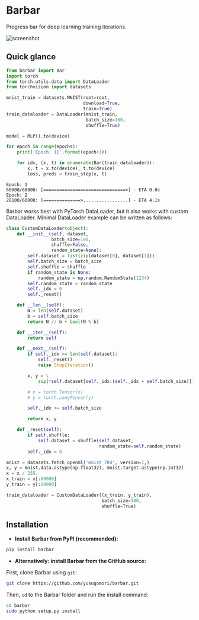 # Barbar
Progress bar for deep learning training iterations.

![screenshot](https://user-images.githubusercontent.com/770299/55931402-3bb76000-5c60-11e9-9686-f6ae23adcaf0.png)



## Quick glance

```python
from barbar import Bar
import torch
from torch.utils.data import DataLoader
from torchvision import datasets

mnist_train = datasets.MNIST(root=root,
                             download=True,
                             train=True)
train_dataloader = DataLoader(mnist_train,
                              batch_size=100,
                              shuffle=True)

model = MLP().to(device)

for epoch in range(epochs):
    print('Epoch: {}'.format(epoch+1))

    for idx, (x, t) in enumerate(Bar(train_dataloader)):
        x, t = x.to(device), t.to(device)
        loss, preds = train_step(x, t)
```

```
Epoch: 1
60000/60000: [===============================>] - ETA 0.0s
Epoch: 2
28100/60000: [==============>.................] - ETA 4.1s
```

Barbar works best with PyTorch DataLoader, but it also works with custom DataLoader. Minimal DataLoader example can be written as follows:

```python
class CustomDataLoader(object):
    def __init__(self, dataset,
                 batch_size=100,
                 shuffle=False,
                 random_state=None):
        self.dataset = list(zip(dataset[0], dataset[1]))
        self.batch_size = batch_size
        self.shuffle = shuffle
        if random_state is None:
            random_state = np.random.RandomState(1234)
        self.random_state = random_state
        self._idx = 0
        self._reset()

    def __len__(self):
        N = len(self.dataset)
        b = self.batch_size
        return N // b + bool(N % b)

    def __iter__(self):
        return self

    def __next__(self):
        if self._idx >= len(self.dataset):
            self._reset()
            raise StopIteration()

        x, y = \
            zip(*self.dataset[self._idx:(self._idx + self.batch_size)])

        # x = torch.Tensor(x)
        # y = torch.LongTensor(y)

        self._idx += self.batch_size

        return x, y

    def _reset(self):
        if self.shuffle:
            self.dataset = shuffle(self.dataset,
                                   random_state=self.random_state)
        self._idx = 0

mnist = datasets.fetch_openml('mnist_784', version=1,)
x, y = mnist.data.astype(np.float32), mnist.target.astype(np.int32)
x = x / 255.
x_train = x[:60000]
y_train = y[:60000]

train_dataloader = CustomDataLoader((x_train, y_train),
                                    batch_size=100,
                                    shuffle=True)
```

## Installation

- **Install Barbar from PyPI (recommended):**

```sh
pip install barbar
```

- **Alternatively: install Barbar from the GitHub source:**

First, clone Barbar using `git`:

```sh
git clone https://github.com/yusugomori/barbar.git
```

 Then, `cd` to the Barbar folder and run the install command:
```sh
cd barbar
sudo python setup.py install
```
